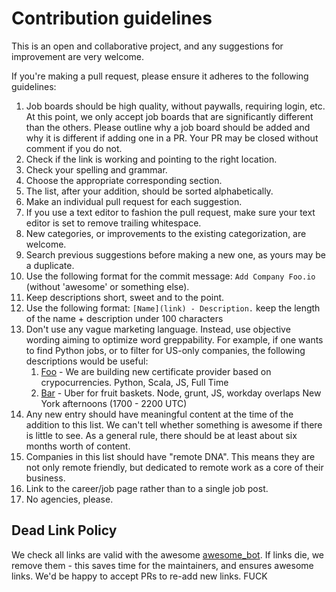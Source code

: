 # Contribution guidelines

This is an open and collaborative project, and any suggestions for improvement are very welcome.

If you're making a pull request, please ensure it adheres to the following guidelines:

1. Job boards should be high quality, without paywalls, requiring login, etc. At this point, we only accept job boards that are significantly different than the others. Please outline why a job board should be added and why it is different if adding one in a PR. Your PR may be closed without comment if you do not.
1. Check if the link is working and pointing to the right location.
2. Check your spelling and grammar.
3. Choose the appropriate corresponding section.
4. The list, after your addition, should be sorted alphabetically.
5. Make an individual pull request for each suggestion.
6. If you use a text editor to fashion the pull request, make sure your text editor is set to remove trailing whitespace.
7. New categories, or improvements to the existing categorization, are welcome.
8. Search previous suggestions before making a new one, as yours may be a duplicate.
9. Use the following format for the commit message: `Add Company Foo.io` (without 'awesome' or something else).
10. Keep descriptions short, sweet and to the point.
11. Use the following format: `[Name](link) - Description.` keep the length of the name + description under 100 characters
12. Don't use any vague marketing language. Instead, use objective wording aiming to optimize word greppability.
    For example, if one wants to find Python jobs, or to filter for US-only companies, the following descriptions would be useful:
    1. [Foo](foo.io) - We are building new certificate provider based on crypocurrencies. Python, Scala, JS, Full Time
    2. [Bar](bar.io) - Uber for fruit baskets. Node, grunt, JS, workday overlaps New York afternoons (1700 - 2200 UTC)
13. Any new entry should have meaningful content at the time of the addition to this list. We can't tell whether something is awesome if there is little to see. As a general rule, there should be at least about six months worth of content.
14. Companies in this list should have "remote DNA". This means they are not only remote friendly, but dedicated to remote work as a core of their business.
15. Link to the career/job page rather than to a single job post.
17. No agencies, please.

## Dead Link Policy

We check all links are valid with the awesome [awesome_bot](https://github.com/dkhamsing/awesome_bot). If links die, we remove them - this saves time for the maintainers, and ensures awesome links. We'd be happy to accept PRs to re-add new links.
FUCK

